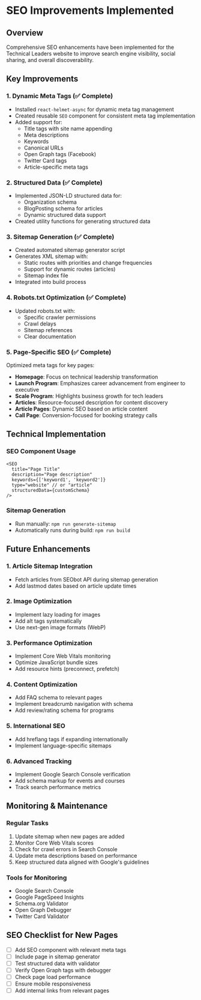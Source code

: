 # SEO Improvements Implemented

## Overview
Comprehensive SEO enhancements have been implemented for the Technical Leaders website to improve search engine visibility, social sharing, and overall discoverability.

## Key Improvements

### 1. Dynamic Meta Tags (✅ Complete)
- Installed `react-helmet-async` for dynamic meta tag management
- Created reusable `SEO` component for consistent meta tag implementation
- Added support for:
  - Title tags with site name appending
  - Meta descriptions
  - Keywords
  - Canonical URLs
  - Open Graph tags (Facebook)
  - Twitter Card tags
  - Article-specific meta tags

### 2. Structured Data (✅ Complete)
- Implemented JSON-LD structured data for:
  - Organization schema
  - BlogPosting schema for articles
  - Dynamic structured data support
- Created utility functions for generating structured data

### 3. Sitemap Generation (✅ Complete)
- Created automated sitemap generator script
- Generates XML sitemap with:
  - Static routes with priorities and change frequencies
  - Support for dynamic routes (articles)
  - Sitemap index file
- Integrated into build process

### 4. Robots.txt Optimization (✅ Complete)
- Updated robots.txt with:
  - Specific crawler permissions
  - Crawl delays
  - Sitemap references
  - Clear documentation

### 5. Page-Specific SEO (✅ Complete)
Optimized meta tags for key pages:
- **Homepage**: Focus on technical leadership transformation
- **Launch Program**: Emphasizes career advancement from engineer to executive
- **Scale Program**: Highlights business growth for tech leaders
- **Articles**: Resource-focused description for content discovery
- **Article Pages**: Dynamic SEO based on article content
- **Call Page**: Conversion-focused for booking strategy calls

## Technical Implementation

### SEO Component Usage
```tsx
<SEO 
  title="Page Title"
  description="Page description"
  keywords={['keyword1', 'keyword2']}
  type="website" // or "article"
  structuredData={customSchema}
/>
```

### Sitemap Generation
- Run manually: `npm run generate-sitemap`
- Automatically runs during build: `npm run build`

## Future Enhancements

### 1. Article Sitemap Integration
- Fetch articles from SEObot API during sitemap generation
- Add lastmod dates based on article update times

### 2. Image Optimization
- Implement lazy loading for images
- Add alt tags systematically
- Use next-gen image formats (WebP)

### 3. Performance Optimization
- Implement Core Web Vitals monitoring
- Optimize JavaScript bundle sizes
- Add resource hints (preconnect, prefetch)

### 4. Content Optimization
- Add FAQ schema to relevant pages
- Implement breadcrumb navigation with schema
- Add review/rating schema for programs

### 5. International SEO
- Add hreflang tags if expanding internationally
- Implement language-specific sitemaps

### 6. Advanced Tracking
- Implement Google Search Console verification
- Add schema markup for events and courses
- Track search performance metrics

## Monitoring & Maintenance

### Regular Tasks
1. Update sitemap when new pages are added
2. Monitor Core Web Vitals scores
3. Check for crawl errors in Search Console
4. Update meta descriptions based on performance
5. Keep structured data aligned with Google's guidelines

### Tools for Monitoring
- Google Search Console
- Google PageSpeed Insights
- Schema.org Validator
- Open Graph Debugger
- Twitter Card Validator

## SEO Checklist for New Pages
- [ ] Add SEO component with relevant meta tags
- [ ] Include page in sitemap generator
- [ ] Test structured data with validator
- [ ] Verify Open Graph tags with debugger
- [ ] Check page load performance
- [ ] Ensure mobile responsiveness
- [ ] Add internal links from relevant pages
